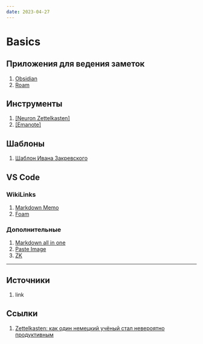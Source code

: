 ```yaml
---
date: 2023-04-27
---
```

# Basics

## Приложения для ведения заметок

1. [Obsidian](https://obsidian.md/)
1. [Roam](https://roamresearch.com/)

## Инструменты

1. [[Neuron Zettelkasten]](https://neuron.zettel.page/)
1. [[Emanote]](https://github.com/srid/emanote)

## Шаблоны

1. [Шаблон Ивана Закревского](https://github.com/emacsway/dckms-template)

## VS Code

### WikiLinks

1. [Markdown Memo](https://github.com/svsool/memo)
1. [Foam](https://marketplace.visualstudio.com/items?itemName=foam.foam-vscode)

### Дополнительные

1. [Markdown all in one](https://marketplace.visualstudio.com/items?itemName=yzhang.markdown-all-in-one)
1. [Paste Image](https://marketplace.visualstudio.com/items?itemName=mushan.vscode-paste-image)
1. [ZK](https://github.com/mickael-menu/zk-vscode)

---

## Источники

1. link

## Ссылки

1. [Zettelkasten: как один немецкий учёный стал невероятно продуктивным](https://habr.com/ru/articles/508672/)
